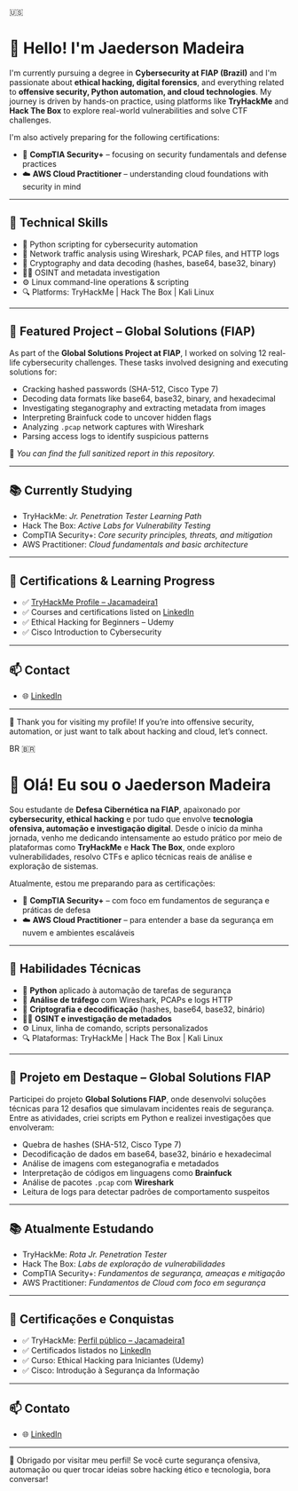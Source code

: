 🇺🇸
# 👋 Hello! I'm Jaederson Madeira

I'm currently pursuing a degree in **Cybersecurity at FIAP (Brazil)** and I'm passionate about **ethical hacking, digital forensics**, and everything related to **offensive security, Python automation, and cloud technologies**. My journey is driven by hands-on practice, using platforms like **TryHackMe** and **Hack The Box** to explore real-world vulnerabilities and solve CTF challenges.

I'm also actively preparing for the following certifications:
- 📘 **CompTIA Security+** – focusing on security fundamentals and defense practices
- ☁️ **AWS Cloud Practitioner** – understanding cloud foundations with security in mind

---

## 🔧 Technical Skills

- 🐍 Python scripting for cybersecurity automation
- 📡 Network traffic analysis using Wireshark, PCAP files, and HTTP logs
- 🔐 Cryptography and data decoding (hashes, base64, base32, binary)
- 🕵️‍♂️ OSINT and metadata investigation
- ⚙️ Linux command-line operations & scripting
- 🔍 Platforms: TryHackMe | Hack The Box | Kali Linux

---

## 🧪 Featured Project – Global Solutions (FIAP)

As part of the **Global Solutions Project at FIAP**, I worked on solving 12 real-life cybersecurity challenges. These tasks involved designing and executing solutions for:

- Cracking hashed passwords (SHA-512, Cisco Type 7)
- Decoding data formats like base64, base32, binary, and hexadecimal
- Investigating steganography and extracting metadata from images
- Interpreting Brainfuck code to uncover hidden flags
- Analyzing `.pcap` network captures with Wireshark
- Parsing access logs to identify suspicious patterns

📄 *You can find the full sanitized report in this repository.*

---

## 📚 Currently Studying

- TryHackMe: *Jr. Penetration Tester Learning Path*  
- Hack The Box: *Active Labs for Vulnerability Testing*
- CompTIA Security+: *Core security principles, threats, and mitigation*
- AWS Practitioner: *Cloud fundamentals and basic architecture*

---

## 📜 Certifications & Learning Progress

- ✅ [TryHackMe Profile – Jacamadeira1](https://tryhackme.com/p/Jacamadeira1)
- ✅ Courses and certifications listed on [LinkedIn](https://www.linkedin.com/in/jaederson-madeira-b05014193/)
- ✅ Ethical Hacking for Beginners – Udemy
- ✅ Cisco Introduction to Cybersecurity

---

## 📫 Contact

- 🌐 [LinkedIn](https://www.linkedin.com/in/jaederson-madeira-b05014193/)

---

🚀 Thank you for visiting my profile! If you’re into offensive security, automation, or just want to talk about hacking and cloud, let’s connect.

BR 🇧🇷

# 👋 Olá! Eu sou o Jaederson Madeira

Sou estudante de **Defesa Cibernética na FIAP**, apaixonado por **cybersecurity, ethical hacking** e por tudo que envolve **tecnologia ofensiva, automação e investigação digital**. Desde o início da minha jornada, venho me dedicando intensamente ao estudo prático por meio de plataformas como **TryHackMe** e **Hack The Box**, onde exploro vulnerabilidades, resolvo CTFs e aplico técnicas reais de análise e exploração de sistemas.

Atualmente, estou me preparando para as certificações:
- 📘 **CompTIA Security+** – com foco em fundamentos de segurança e práticas de defesa
- ☁️ **AWS Cloud Practitioner** – para entender a base da segurança em nuvem e ambientes escaláveis

---

## 🔧 Habilidades Técnicas

- 🐍 **Python** aplicado à automação de tarefas de segurança
- 📡 **Análise de tráfego** com Wireshark, PCAPs e logs HTTP
- 🔐 **Criptografia e decodificação** (hashes, base64, base32, binário)
- 🕵️‍♂️ **OSINT e investigação de metadados**
- ⚙️ Linux, linha de comando, scripts personalizados
- 🔍 Plataformas: TryHackMe | Hack The Box | Kali Linux

---

## 🧪 Projeto em Destaque – Global Solutions FIAP

Participei do projeto **Global Solutions FIAP**, onde desenvolvi soluções técnicas para 12 desafios que simulavam incidentes reais de segurança. Entre as atividades, criei scripts em Python e realizei investigações que envolveram:

- Quebra de hashes (SHA-512, Cisco Type 7)
- Decodificação de dados em base64, base32, binário e hexadecimal
- Análise de imagens com esteganografia e metadados
- Interpretação de códigos em linguagens como **Brainfuck**
- Análise de pacotes `.pcap` com **Wireshark**
- Leitura de logs para detectar padrões de comportamento suspeitos



---

## 📚 Atualmente Estudando

- TryHackMe: *Rota Jr. Penetration Tester*  
- Hack The Box: *Labs de exploração de vulnerabilidades*
- CompTIA Security+: *Fundamentos de segurança, ameaças e mitigação*
- AWS Practitioner: *Fundamentos de Cloud com foco em segurança*

---

## 📜 Certificações e Conquistas

- ✅ TryHackMe: [Perfil público – Jacamadeira1](https://tryhackme.com/p/Jacamadeira1)
- ✅ Certificados listados no [LinkedIn](https://www.linkedin.com/in/jaederson-madeira-b05014193/)
- ✅ Curso: Ethical Hacking para Iniciantes (Udemy)
- ✅ Cisco: Introdução à Segurança da Informação

---

## 📫 Contato

- 🌐 [LinkedIn](https://www.linkedin.com/in/jaederson-madeira-b05014193/)

---

🚀 Obrigado por visitar meu perfil! Se você curte segurança ofensiva, automação ou quer trocar ideias sobre hacking ético e tecnologia, bora conversar!
